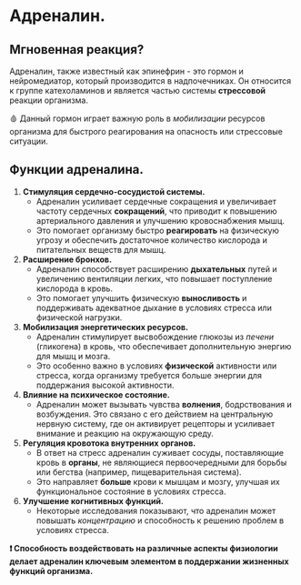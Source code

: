 # Адреналин.

## Мгновенная реакция?

Адреналин, также известный как эпинефрин - это гормон и нейромедиатор, который производится в надпочечниках. Он относится к группе катехоламинов и является частью системы **стрессовой** реакции организма.

🩸 Данный гормон играет важную роль в _мобилизации_ ресурсов организма для быстрого реагирования на опасность или стрессовые ситуации.

## Функции адреналина.

1. **Стимуляция сердечно-сосудистой системы.**
   * Адреналин усиливает сердечные сокращения и увеличивает частоту сердечных **сокращений**, что приводит к повышению артериального давления и улучшению кровоснабжения мышц.
   * Это помогает организму быстро **реагировать** на физическую угрозу и обеспечить достаточное количество кислорода и питательных веществ для мышц.
2. **Расширение бронхов.**
   * Адреналин способствует расширению **дыхательных** путей и увеличению вентиляции легких, что повышает поступление кислорода в кровь.
   * Это помогает улучшить физическую **выносливость** и поддерживать адекватное дыхание в условиях стресса или физической нагрузки.
3. **Мобилизация энергетических ресурсов.**
   * Адреналин стимулирует высвобождение глюкозы из _печени_ (гликогена) в кровь, что обеспечивает дополнительную энергию для мышц и мозга.
   * Это особенно важно в условиях **физической** активности или стресса, когда организму требуется больше энергии для поддержания высокой активности.
4. **Влияние на психическое состояние.**
   * Адреналин может вызывать чувства **волнения**, бодрствования и возбуждения. Это связано с его действием на центральную нервную систему, где он активирует рецепторы и усиливает внимание и реакцию на окружающую среду.
5. **Регуляция кровотока внутренних органов.**
   * В ответ на стресс адреналин суживает сосуды, поставляющие кровь в **органы**, не являющиеся первоочередными для борьбы или бегства (например, пищеварительная система).
   * Это направляет **больше** крови к мышцам и мозгу, улучшая их функциональное состояние в условиях стресса.
6. **Улучшение когнитивных функций.**
   * Некоторые исследования показывают, что адреналин может повышать _концентрацию_ и способность к решению проблем в условиях стресса.

**❗️ Способность воздействовать на различные аспекты физиологии делает адреналин ключевым элементом в поддержании жизненных функций организма.**
